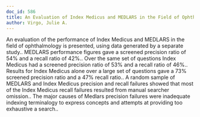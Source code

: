 ```yaml
---
doc_id: 586
title: An Evaluation of Index Medicus and MEDLARS in the Field of Ophthalmology
author: Virgo, Julie A.
---
```


An evaluation of the performance of Index Medicus and MEDLARS in the field
of ophthalmology is presented, using data generated by a separate study..
MEDLARS performance figures gave a screened precision ratio of 54% and a recall
ratio of 42%.. Over the same set of questions Index Medicus had a screened 
precision ratio of 53% and a recall ratio of 46%.. Results for Index Medicus 
alone over a large set of questions gave a 73% screened precision ratio and a 
47% recall ratio.. A random sample of MEDLARS and Index Medicus precision and 
recall failures showed that most of the Index Medicus recall failures resulted
from manual searcher omission.. The major causes of Medlars precision failures 
were inadequate indexing terminalogy to express concepts and attempts at
providing too exhaustive a search..